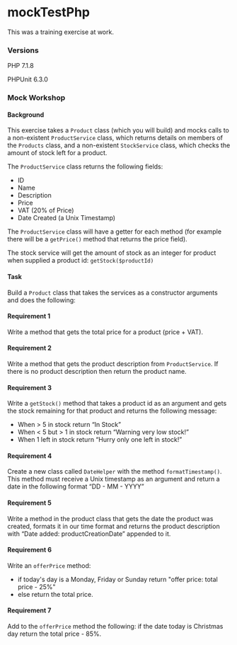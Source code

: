 # mockTestPhp

This was a training exercise at work.  

### Versions
PHP 7.1.8

PHPUnit 6.3.0

### Mock Workshop

#### Background
This exercise takes a `Product` class (which you will build) and mocks calls to a non-existent `ProductService` class, which returns   details   on   members of the `Products` class, and a non-existent `StockService` class, which checks the amount of stock left for a product.

The   `ProductService` class   returns   the following   fields:
- ID
- Name
- Description
- Price
- VAT (20% of Price)
- Date   Created   (a   Unix   Timestamp)

The `ProductService` class  will   have   a   getter   for   each   method (for   example   there   will   be   a `getPrice()`   method   that   returns   the   price   field).

The   stock   service   will   get   the   amount   of   stock as an integer  for   product   when   supplied   a   product   id: 
`getStock($productId)`

#### Task
Build   a   `Product`   class   that   takes   the   services   as   a   constructor   arguments   and does   the   following:

#### Requirement   1
Write   a   method   that   gets   the   total   price   for   a   product (price +  VAT).

#### Requirement   2
Write   a   method   that   gets   the   product   description   from   `ProductService`.   If   there   is   no   product
description   then   return   the   product   name. 

#### Requirement   3
Write   a   `getStock()` method   that   takes   a   product   id   as   an   argument   and   gets   the   stock   remaining   for   that product   and   returns   the   following   message:

- When   >   5   in   stock   return   “In   Stock”
- When   <   5   but   >   1   in   stock   return   “Warning   very   low   stock!”
- When   1   left   in   stock   return   “Hurry   only   one   left   in   stock!”

#### Requirement   4
Create   a   new   class   called   `DateHelper`   with   the   method   `formatTimestamp()`.   This   method must   receive   a   Unix   timestamp   as   an   argument   and   return   a   date   in   the   following   format   “DD -   MM   -   YYYY”

#### Requirement   5
Write   a   method   in   the   product   class   that   gets   the   date   the   product   was   created,   formats   it   in our   time format   and   returns   the   product   description   with   “Date   added:   productCreationDate” appended   to   it.

#### Requirement   6
Write   an `offerPrice` method:
- if   today's   day   is   a   Monday,   Friday   or   Sunday   return  "offer price:   total   price   -   25%"
- else  return   the   total   price. 

#### Requirement   7
Add   to   the   `offerPrice`   method   the   following:   if   the   date   today   is   Christmas   day   return   the   total price   -   85%.
